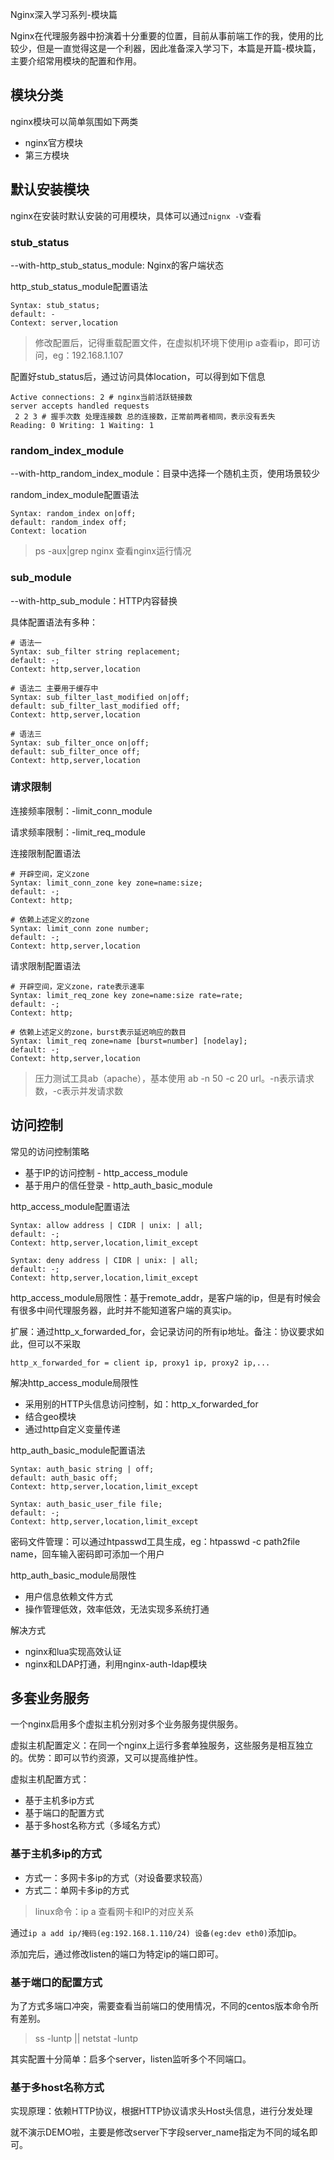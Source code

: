 Nginx深入学习系列-模块篇

Nginx在代理服务器中扮演着十分重要的位置，目前从事前端工作的我，使用的比较少，但是一直觉得这是一个利器，因此准备深入学习下，本篇是开篇-模块篇，主要介绍常用模块的配置和作用。

<!-- more -->
## 模块分类
nginx模块可以简单氛围如下两类
* nginx官方模块
* 第三方模块

## 默认安装模块
nginx在安装时默认安装的可用模块，具体可以通过`nignx -V`查看

### stub_status
--with-http_stub_status_module: Nginx的客户端状态

http_stub_status_module配置语法
```shell
Syntax: stub_status;
default: -
Context: server,location
```

> 修改配置后，记得重载配置文件，在虚拟机环境下使用ip a查看ip，即可访问，eg：192.168.1.107

配置好stub_status后，通过访问具体location，可以得到如下信息
```shell
Active connections: 2 # nginx当前活跃链接数
server accepts handled requests
 2 2 3 # 握手次数 处理连接数 总的连接数，正常前两者相同，表示没有丢失
Reading: 0 Writing: 1 Waiting: 1 
```

### random_index_module
--with-http_random_index_module：目录中选择一个随机主页，使用场景较少

random_index_module配置语法
```shell
Syntax: random_index on|off;
default: random_index off;
Context: location
```

> ps -aux|grep nginx 查看nginx运行情况

### sub_module
--with-http_sub_module：HTTP内容替换

具体配置语法有多种：
```shell
# 语法一
Syntax: sub_filter string replacement;
default: -;
Context: http,server,location

# 语法二 主要用于缓存中
Syntax: sub_filter_last_modified on|off;
default: sub_filter_last_modified off;
Context: http,server,location

# 语法三
Syntax: sub_filter_once on|off;
default: sub_filter_once off;
Context: http,server,location
```

### 请求限制
连接频率限制：-limit_conn_module

请求频率限制：-limit_req_module

连接限制配置语法
```shell
# 开辟空间，定义zone
Syntax: limit_conn_zone key zone=name:size;
default: -;
Context: http;

# 依赖上述定义的zone
Syntax: limit_conn zone number;
default: -;
Context: http,server,location
```

请求限制配置语法
```shell
# 开辟空间，定义zone，rate表示速率
Syntax: limit_req_zone key zone=name:size rate=rate;
default: -;
Context: http;

# 依赖上述定义的zone，burst表示延迟响应的数目
Syntax: limit_req zone=name [burst=number] [nodelay];
default: -;
Context: http,server,location
```

> 压力测试工具ab（apache），基本使用 ab -n 50 -c 20 url。-n表示请求数，-c表示并发请求数

## 访问控制
常见的访问控制策略
* 基于IP的访问控制 - http_access_module
* 基于用户的信任登录 - http_auth_basic_module

http_access_module配置语法
```shell
Syntax: allow address | CIDR | unix: | all;
default: -;
Context: http,server,location,limit_except

Syntax: deny address | CIDR | unix: | all;
default: -;
Context: http,server,location,limit_except
```

http_access_module局限性：基于remote_addr，是客户端的ip，但是有时候会有很多中间代理服务器，此时并不能知道客户端的真实ip。

扩展：通过http_x_forwarded_for，会记录访问的所有ip地址。备注：协议要求如此，但可以不采取
```shell
http_x_forwarded_for = client ip, proxy1 ip, proxy2 ip,...
```

解决http_access_module局限性
* 采用别的HTTP头信息访问控制，如：http_x_forwarded_for
* 结合geo模块
* 通过http自定义变量传递

http_auth_basic_module配置语法
```shell
Syntax: auth_basic string | off;
default: auth_basic off;
Context: http,server,location,limit_except

Syntax: auth_basic_user_file file;
default: -;
Context: http,server,location,limit_except
```

密码文件管理：可以通过htpasswd工具生成，eg：htpasswd -c path2file name，回车输入密码即可添加一个用户

http_auth_basic_module局限性
* 用户信息依赖文件方式
* 操作管理低效，效率低效，无法实现多系统打通

解决方式
* nginx和lua实现高效认证
* nginx和LDAP打通，利用nginx-auth-ldap模块

## 多套业务服务
一个nginx启用多个虚拟主机分别对多个业务服务提供服务。

虚拟主机配置定义：在同一个nginx上运行多套单独服务，这些服务是相互独立的。优势：即可以节约资源，又可以提高维护性。

虚拟主机配置方式：
* 基于主机多ip方式
* 基于端口的配置方式
* 基于多host名称方式（多域名方式）

### 基于主机多ip的方式
* 方式一：多网卡多ip的方式（对设备要求较高）
* 方式二：单网卡多ip的方式

> linux命令：ip a 查看网卡和IP的对应关系

通过`ip a add ip/掩码(eg:192.168.1.110/24) 设备(eg:dev eth0)`添加ip。

添加完后，通过修改listen的端口为特定ip的端口即可。

### 基于端口的配置方式
为了方式多端口冲突，需要查看当前端口的使用情况，不同的centos版本命令所有差别。

> ss -luntp || netstat -luntp

其实配置十分简单：启多个server，listen监听多个不同端口。

### 基于多host名称方式
实现原理：依赖HTTP协议，根据HTTP协议请求头Host头信息，进行分发处理

就不演示DEMO啦，主要是修改server下字段server_name指定为不同的域名即可。